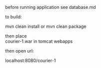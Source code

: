 
before running application see database.md

to build:

mvn clean install
or
mvn clean package

then place  
courier-1.war
in tomcat webapps

then open url:

localhost:8080/courier-1


